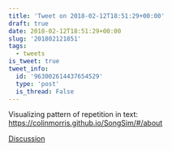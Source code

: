 ```yaml
---
title: 'Tweet on 2018-02-12T18:51:29+00:00'
draft: true
date: 2018-02-12T18:51:29+00:00
slug: '201802121851'
tags:
  - tweets
is_tweet: true
tweet_info:
  id: '963002614437654529'
  type: 'post'
  is_thread: False
---
```




Visualizing pattern of repetition in text: <https://colinmorris.github.io/SongSim/#/about>

[Discussion](https://x.com/sytelus/status/963002614437654529)
